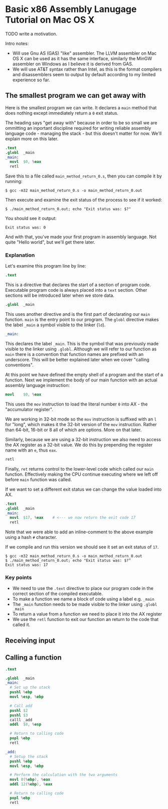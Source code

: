# Basic x86 Assembly Lanugage Tutorial on Mac OS X

TODO write a motivation.

Intro notes:
* Will use Gnu AS (GAS) "like" assembler. The LLVM assembler on Mac OS X can be used as it has the same interface, similarly the MinGW assembler on Windows as I believe it is derived from GAS.
* We will use AT&T syntax rather than Intel, as this is the format compilers and disassemblers seem to output by default according to my limited experience so far.

## The smallest program we can get away with

Here is the smallest program we can write. It declares a `main` method that does nothing except immediately return a `0` exit status.

The heading says "get away with" because in order to be so small we are ommitting an inportant discipline required for writing reliable assembly language code - managing the stack - but this doesn't matter for now. We'll explain more on this later.

```s
.text
.globl	_main
_main:
  movl	$0, %eax
  retl
```

Save this to a file called `main_method_return_0.s`, then you can compile it by running:

```
$ gcc -m32 main_method_return_0.s -o main_method_return_0.out
```

Then execute and examine the exit status of the process to see if it worked:

```
$ ./main_method_return_0.out; echo "Exit status was: $?"
```

You should see it output:

```
Exit status was: 0
```

And with that, you've made your first program in assembly language. Not quite "Hello world", but we'll get there later.

### Explanation

Let's examine this program line by line:

```s
.text
```

This is a directive that declares the start of a section of program code. Executable program code is always placed into a `text` section. Other sections will be introduced later when we store data.

```s
.globl	_main
```

This uses another directive and is the first part of declarating our `main` function. `main` is the entry point to our program. The `globl` directive makes the label `_main` a symbol visible to the linker (`ld`).

```s
_main:
```

This declares the label `_main`. This is the symbol that was previously made visible to the linker using `.globl`. Although we will refer to our function as `main` there is a convention that function names are prefixed with an underscore. This will be better explained later when we cover "calling conventions".

At this point we have defined the empty shell of a program and the start of a function. Next we implement the body of our main function with an actual assembly language instruction:

```s
movl	$0, %eax
```

This uses the `mov` instruction to load the literal number `0` into AX - the "accumulator register".

We are working in 32-bit mode so the `mov` instruction is suffixed with an `l` for "long", which makes it the 32-bit version of the `mov` instruction. Rather than 64-bit, 16-bit or 8 all of which are options. More on that later.

Similarly, because we are using a 32-bit instruction we also need to access the AX register as a 32-bit value. We do this by prepending the register name with an `e`, thus `eax`.

```s
retl
```

Finally, `ret` returns control to the lower-level code which called our `main` function. Effectively making the CPU continue executing where we left off before `main` function was called.

If we want to set a different exit status we can change the value loaded into AX.

```s
.text
.globl	_main
_main:
  movl	$17, %eax    # <--- we now return the exit code 17
  retl
```

Note that we were able to add an inline-comment to the above example using a hash `#` character.

If we compile and run this version we should see it set an exit status of `17`.

```
$ gcc -m32 main_method_return_0.s -o main_method_return_0.out
$ ./main_method_return_0.out; echo "Exit status was: $?"
Exit status was: 17
```

### Key points

* We need to use the `.text` directive to place our program code in the correct section of the compiled executable.
* To make a function we name a block of code using a label e.g. `_main`
* The `_main` function needs to be made visible to the linker using `.globl _main`
* To return a value from a function we need to place it into the AX register
* We use the `retl` function to exit our function an return to the code that called it.

## Receiving input

## Calling a function

```s
.text

.globl	_main
_main:
  # Set up the stack
  pushl %ebp
  movl %esp, %ebp

  # Call add
  pushl $2
  pushl $3
  calll _add
  addl	$8, %esp

  # Return to calling code
  popl %ebp
  retl

_add:
  # Setup the stack
  pushl %ebp
  movl %esp, %ebp

  # Perform the calculation with the two arguments
  movl 8(%ebp), %eax
  addl 12(%ebp), %eax

  # Return to calling code
  popl %ebp
  retl
```
